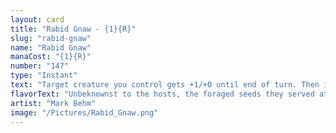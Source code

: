 ```yaml
---
layout: card
title: "Rabid Gnaw - {1}{R}"
slug: "rabid-gnaw"
name: "Rabid Gnaw"
manaCost: "{1}{R}"
number: "147"
type: "Instant"
text: "Target creature you control gets +1/+0 until end of turn. Then it deals damage equal to its power to target creature you don't control."
flavorText: "Unbeknownst to the hosts, the foraged seeds they served at dinner had been touched by a Calamity Beast. The results were ... disturbing."
artist: "Mark Behm"
image: "/Pictures/Rabid_Gnaw.png"
---
```


